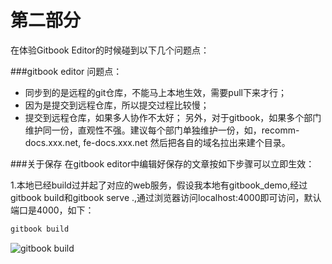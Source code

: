 # 第二部分


在体验Gitbook Editor的时候碰到以下几个问题点：

 ###gitbook editor 问题点：
* 同步到的是远程的git仓库，不能马上本地生效，需要pull下来才行；
* 因为是提交到远程仓库，所以提交过程比较慢；
* 提交到远程仓库，如果多人协作不太好； 另外，对于gitbook，如果多个部门维护同一份，直观性不强。建议每个部门单独维护一份，如，recomm-docs.xxx.net, fe-docs.xxx.net 然后把各自的域名拉出来建个目录。 


###关于保存
在gitbook editor中编辑好保存的文章按如下步骤可以立即生效：

1.本地已经build过并起了对应的web服务，假设我本地有gitbook_demo,经过gitbook build和gitbook serve .,通过浏览器访问localhost:4000即可访问，默认端口是4000，如下：
```bash
gitbook build
```

![gitbook build](https://pan.baidu.com/disk/home#list/vmode=grid&path=%2F%E5%B7%A5%E4%BD%9C%E7%94%A8%E5%9B%BE%2FGitBook_pic)

